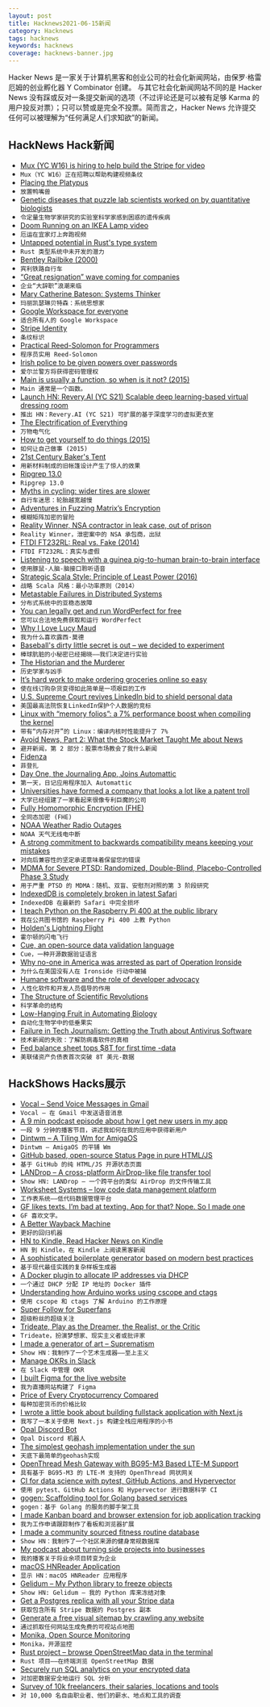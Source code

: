 ```yaml
---
layout: post
title: Hacknews2021-06-15新闻
category: Hacknews
tags: hacknews
keywords: hacknews
coverage: hacknews-banner.jpg
---
```


Hacker News 是一家关于计算机黑客和创业公司的社会化新闻网站，由保罗·格雷厄姆的创业孵化器 Y Combinator 创建。
与其它社会化新闻网站不同的是 Hacker News 没有踩或反对一条提交新闻的选项（不过评论还是可以被有足够 Karma 的用户投反对票）；只可以赞或是完全不投票。简而言之，Hacker News 允许提交任何可以被理解为“任何满足人们求知欲”的新闻。

## HackNews Hack新闻


- [Mux (YC W16) is hiring to help build the Stripe for video](https://mux.com/jobs?hnj=stripe)
- `Mux（YC W16）正在招聘以帮助构建视频条纹`
- [Placing the Platypus](https://www.historytoday.com/archive/natural-histories/placing-platypus)
- `放置鸭嘴兽`
- [Genetic diseases that puzzle lab scientists worked on by quantitative biologists](https://nautil.us/issue/102/hidden-truths/data-crunchers-to-the-rescue)
- `令定量生物学家研究的实验室科学家感到困惑的遗传疾病`
- [Doom Running on an IKEA Lamp video](https://www.youtube.com/watch?v=7ybybf4tJWw)
- `厄运在宜家灯上奔跑视频`
- [Untapped potential in Rust's type system](https://www.jakobmeier.ch/blogging/Untapped-Rust.html)
- `Rust 类型系统中未开发的潜力`
- [Bentley Railbike (2000)](http://rrbike.freeservers.com/main.htm)
- `宾利铁路自行车`
- [“Great resignation” wave coming for companies](https://www.axios.com/resignations-companies-e279fcfc-c8e7-4955-8a9b-47562490ee55.html)
- `企业“大辞职”浪潮来临`
- [Mary Catherine Bateson: Systems Thinker](https://www.edge.org/conversation/mary-catherine-bateson)
- `玛丽凯瑟琳贝特森：系统思想家`
- [Google Workspace for everyone](https://blog.google/products/workspace/google-workspace-everyone/)
- `适合所有人的 Google Workspace`
- [Stripe Identity](https://stripe.com/identity)
- `条纹标识`
- [Practical Reed-Solomon for Programmers](https://berthub.eu/articles/posts/reed-solomon-for-programmers/)
- `程序员实用 Reed-Solomon`
- [Irish police to be given powers over passwords](https://www.bbc.com/news/world-europe-57468750)
- `爱尔兰警方将获得密码管理权`
- [Main is usually a function, so when is it not? (2015)](https://jroweboy.github.io/c/asm/2015/01/26/when-is-main-not-a-function.html)
- `Main 通常是一个函数。`
- [Launch HN: Revery.AI (YC S21) Scalable deep learning-based virtual dressing room](item?id=27504190)
- `推出 HN：Revery.AI (YC S21) 可扩展的基于深度学习的虚拟更衣室`
- [The Electrification of Everything](https://www.wsj.com/articles/electrification-of-everything-11620843173)
- `万物电气化`
- [How to get yourself to do things (2015)](https://www.raptitude.com/2015/03/how-to-get-yourself-to-do-things/)
- `如何让自己做事 (2015)`
- [21st Century Baker's Tent](https://azartiz.com/?2021-06-13T20:25:16.558Z)
- `用新材料制成的旧帐篷设计产生了惊人的效果`
- [Ripgrep 13.0](https://github.com/BurntSushi/ripgrep/releases/tag/13.0.0)
- `Ripgrep 13.0`
- [Myths in cycling: wider tires are slower](https://www.renehersecycles.com/12-myths-in-cycling-1-wider-tires-are-slower/)
- `自行车迷思：轮胎越宽越慢`
- [Adventures in Fuzzing Matrix’s Encryption](https://matrix.org/blog/2021/06/14/adventures-in-fuzzing-libolm)
- `模糊矩阵加密的冒险`
- [Reality Winner, NSA contractor in leak case, out of prison](https://apnews.com/article/government-and-politics-europe-80600704e46e10ec53e85590d1d3fefb)
- `Reality Winner，泄密案中的 NSA 承包商，出狱`
- [FTDI FT232RL: Real vs. Fake (2014)](https://zeptobars.com/en/read/FTDI-FT232RL-real-vs-fake-supereal)
- `FTDI FT232RL：真实与虚假`
- [Listening to speech with a guinea pig-to-human brain-to-brain interface](https://www.nature.com/articles/s41598-021-90823-1)
- `使用豚鼠-人脑-脑接口聆听语音`
- [Strategic Scala Style: Principle of Least Power (2016)](https://www.lihaoyi.com/post/StrategicScalaStylePrincipleofLeastPower.html)
- `战略 Scala 风格：最小功率原则（2014）`
- [Metastable Failures in Distributed Systems](http://charap.co/metastable-failures-in-distributed-systems/)
- `分布式系统中的亚稳态故障`
- [You can legally get and run WordPerfect for free](https://liam-on-linux.livejournal.com/80768.html)
- `您可以合法地免费获取和运行 WordPerfect`
- [Why I Love Lucy Maud](https://www.berfrois.com/2021/06/love-maud/)
- `我为什么喜欢露西·莫德`
- [Baseball's dirty little secret is out – we decided to experiment](https://www.thescore.com/mlb/news/2180019)
- `棒球肮脏的小秘密已经揭晓——我们决定进行实验`
- [The Historian and the Murderer](https://www.zocalopublicsquare.org/2021/06/10/historian-murder-trial/ideas/essay/)
- `历史学家与凶手`
- [It’s hard work to make ordering groceries online so easy](https://www.nytimes.com/2021/06/04/business/online-groceries-pickers-instacart.html)
- `使在线订购杂货变得如此简单是一项艰巨的工作`
- [U.S. Supreme Court revives LinkedIn bid to shield personal data](https://www.reuters.com/technology/us-supreme-court-revives-linkedin-bid-shield-personal-data-2021-06-14/)
- `美国最高法院恢复LinkedIn保护个人数据的竞标`
- [Linux with “memory folios”: a 7% performance boost when compiling the kernel](https://lore.kernel.org/lkml/20210614201435.1379188-1-willy@infradead.org/)
- `带有“内存对开”的 Linux：编译内核时性能提升了 7%`
- [Avoid News, Part 2: What the Stock Market Taught Me about News](http://www.bayesianinvestor.com/blog/index.php/2021/06/13/avoid-news-part-2-what-the-stock-market-taught-me-about-news/)
- `避开新闻，第 2 部分：股票市场教会了我什么新闻`
- [Fidenza](https://tylerxhobbs.com/fidenza)
- `菲登扎`
- [Day One, the Journaling App, Joins Automattic](https://wordpress.com/blog/2021/06/14/day-one-the-journaling-app-joins-automattic/)
- `第一天，日记应用程序加入 Automattic`
- [Universities have formed a company that looks a lot like a patent troll](https://www.eff.org/deeplinks/2021/06/15-universities-have-formed-company-looks-lot-patent-troll)
- `大学已经组建了一家看起来很像专利巨魔的公司`
- [Fully Homomorphic Encryption (FHE)](https://github.com/google/fully-homomorphic-encryption)
- `全同态加密 (FHE)`
- [NOAA Weather Radio Outages](https://www.weather.gov/nwr/outages)
- `NOAA 天气无线电中断`
- [A strong commitment to backwards compatibility means keeping your mistakes](https://utcc.utoronto.ca/~cks/space/blog/tech/MistakesAndBackwardCompatibility)
- `对向后兼容性的坚定承诺意味着保留您的错误`
- [MDMA for Severe PTSD: Randomized, Double-Blind, Placebo-Controlled Phase 3 Study](https://www.nature.com/articles/s41591-021-01336-3)
- `用于严重 PTSD 的 MDMA：随机、双盲、安慰剂对照的第 3 阶段研究`
- [IndexedDB is completely broken in latest Safari](https://twitter.com/feross/status/1404568122158313474)
- `IndexedDB 在最新的 Safari 中完全损坏`
- [I teach Python on the Raspberry Pi 400 at the public library](https://opensource.com/article/21/6/teach-python-raspberry-pi)
- `我在公共图书馆的 Raspberry Pi 400 上教 Python`
- [Holden's Lightning Flight](https://en.wikipedia.org/wiki/Holden%27s_Lightning_flight)
- `霍尔顿的闪电飞行`
- [Cue, an open-source data validation language](https://cuelang.org/docs/about/)
- `Cue，一种开源数据验证语言`
- [Why no-one in America was arrested as part of Operation Ironside](https://www.abc.net.au/news/2021-06-15/no-one-in-america-arrested-in-operation-ironside/100213036)
- `为什么在美国没有人在 Ironside 行动中被捕`
- [Humane software and the role of developer advocacy](https://www.makeartwithpython.com/blog/thoughts-on-technical-evangelism/)
- `人性化软件和开发人员倡导的作用`
- [The Structure of Scientific Revolutions](https://www.uky.edu/~eushe2/Pajares/Kuhn.html)
- `科学革命的结构`
- [Low-Hanging Fruit in Automating Biology](https://adamashwal.com/fruit)
- `自动化生物学中的低垂果实`
- [Failure in Tech Journalism: Getting the Truth about Antivirus Software](https://raywoodcockslatest.wordpress.com/2021/06/13/bitdefender-criticism/)
- `技术新闻的失败：了解防病毒软件的真相`
- [Fed balance sheet tops $8T for first time -data](https://www.reuters.com/business/fed-balance-sheet-tops-8-trillion-first-time-data-2021-06-10/)
- `美联储资产负债表首次突破 8T 美元-数据`


## HackShows Hacks展示

- [ Vocal – Send Voice Messages in Gmail](https://chrome.google.com/webstore/detail/vocal-send-voice-messages/boopggfapjaffppjmldgifjkgemgkgfd?hl=en&authuser=0)
- `Vocal – 在 Gmail 中发送语音消息`
- [ A 9 min podcast episode about how I get new users in my app](https://anchor.fm/wannabentrepreneur/episodes/33---How-I-get-new-users-e12jvm2)
- `一段 9 分钟的播客节目，讲述我如何在我的应用中获得新用户`
- [ Dintwm – A Tiling Wm for AmigaOS](https://github.com/RasmusEdgar/dintwm)
- `Dintwm – AmigaOS 的平铺 Wm`
- [ GitHub based, open-source Status Page in pure HTML/JS](https://github.com/statsig-io/statuspage)
- `基于 GitHub 的纯 HTML/JS 开源状态页面`
- [ LANDrop – A cross-platform AirDrop-like file transfer tool](https://landrop.app/)
- `Show HN: LANDrop – 一个跨平台的类似 AirDrop 的文件传输工具`
- [ Worksheet Systems – low code data management platform](https://worksheet.systems/blog/low-code-data-management-platform.html)
- `工作表系统——低代码数据管理平台`
- [ GF likes texts. I’m bad at texting. App for that? Nope. So I made one](http://cq.mtc.dev)
- `GF 喜欢文字。`
- [ A Better Wayback Machine](https://www.mysitearchive.com/free-website-archive-tool)
- `更好的回归机器`
- [ HN to Kindle, Read Hacker News on Kindle](https://hntokindle.com)
- `HN 到 Kindle，在 Kindle 上阅读黑客新闻`
- [ A sophisticated boilerplate generator based on modern best practices](https://github.com/nidhaloff/goli)
- `基于现代最佳实践的复杂样板生成器`
- [ A Docker plugin to allocate IP addresses via DHCP](https://github.com/devplayer0/docker-net-dhcp)
- `一个通过 DHCP 分配 IP 地址的 Docker 插件`
- [ Understanding how Arduino works using cscope and ctags](https://forum.arduino.cc/t/understand-how-arduino-really-works-through-code-tracing-with-cscope-and-ctags/)
- `使用 cscope 和 ctags 了解 Arduino 的工作原理`
- [ Super Follow for Superfans](https://joinroro.com/)
- `超级粉丝的超级关注`
- [ Trideate, Play as the Dreamer, the Realist, or the Critic](https://trideate.com)
- `Trideate，扮演梦想家、现实主义者或批评家`
- [ I made a generator of art – Suprematism](https://tool.graphics/suprematism)
- `Show HN：我制作了一个艺术生成器——至上主义`
- [ Manage OKRs in Slack](https://dorodoro.co/)
- `在 Slack 中管理 OKR`
- [ I built Figma for the live website](https://graha.io)
- `我为直播网站构建了 Figma`
- [ Price of Every Cryptocurrency Compared](http://everycoinprice.com/)
- `每种加密货币的价格比较`
- [ I wrote a little book about building fullstack application with Next.js](https://fullstack-nextjs-in-action.taonan.lu/)
- `我写了一本关于使用 Next.js 构建全栈应用程序的小书`
- [ Opal Discord Bot](https://github.com/ryanbrwr/opal)
- `Opal Discord 机器人`
- [ The simplest geohash implementation under the sun](https://mro.name/g/u154)
- `天底下最简单的geohash实现`
- [ OpenThread Mesh Gateway with BG95-M3 Based LTE-M Support](https://lab5e.com/blog/2021/6/14/otbr/)
- `具有基于 BG95-M3 的 LTE-M 支持的 OpenThread 网状网关`
- [ CI for data science with pytest, GitHub Actions, and Hypervector](https://blog.hypervector.io/posts/2021-5-12-int-github.html)
- `使用 pytest、GitHub Actions 和 Hypervector 进行数据科学 CI`
- [ gogen: Scaffolding tool for Golang based services](https://github.com/praveenpenumaka/gogen/)
- `gogen：基于 Golang 的服务的脚手架工具`
- [ I made Kanban board and browser extension for job application tracking](https://profilehunt.net)
- `我为工作申请跟踪制作了看板和浏览器扩展`
- [ I made a community sourced fitness routine database](https://routinedb.com/routines)
- `Show HN：我制作了一个社区来源的健身常规数据库`
- [ My podcast about turning side projects into businesses](https://anchor.fm/wannabentrepreneur/episodes/1---Pilot-e10p1ba)
- `我的播客关于将业余项目转变为企业`
- [ macOS HNReader Application](https://github.com/mattrighetti/HNReaderApp)
- `显示 HN：macOS HNReader 应用程序`
- [ Gelidum – My Python library to freeze objects](https://github.com/diegojromerolopez/gelidum)
- `Show HN: Gelidum – 我的 Python 库来冻结对象`
- [ Get a Postgres replica with all your Stripe data](https://blog.syncinc.so/stripe-on-sync-inc)
- `获取包含所有 Stripe 数据的 Postgres 副本`
- [ Generate a free visual sitemap by crawling any website](https://rarchy.com/sitemaps/visual-sitemap-generator)
- `通过抓取任何网站生成免费的可视站点地图`
- [ Monika, Open Source Monitoring](https://monika.hyperjump.tech/)
- `Monika，开源监控`
- [ Rust project – browse OpenStreetMap data in the terminal](https://github.com/edouardpoitras/osm-geo-mapper)
- `Rust 项目——在终端浏览 OpenStreetMap 数据`
- [ Securely run SQL analytics on your encrypted data](https://github.com/mc2-project/mc2)
- `对加密数据安全地运行 SQL 分析`
- [ Survey of 10k freelancers, their salaries, locations and tools](https://contra.com/freelance-industry-report-2021/)
- `对 10,000 名自由职业者、他们的薪水、地点和工具的调查`


